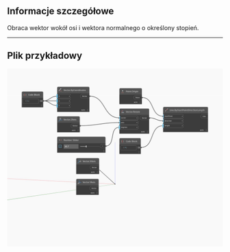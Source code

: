 ## Informacje szczegółowe
Obraca wektor wokół osi i wektora normalnego o określony stopień.
___
## Plik przykładowy

![Rotate (axis, degrees)](./Autodesk.DesignScript.Geometry.Vector.Rotate(axis,%20degrees)_img.jpg)

